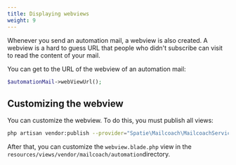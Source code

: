 ```yaml
---
title: Displaying webviews
weight: 9
---
```


Whenever you send an automation mail, a webview is also created. A webview is a hard to guess URL that people who didn't subscribe can visit to read the content of your mail.

You can get to the URL of the webview of an automation mail:

```php
$automationMail->webViewUrl();
```

## Customizing the webview

You can customize the webview. To do this, you must publish all views:

```bash
php artisan vendor:publish --provider="Spatie\Mailcoach\MailcoachServiceProvider" --tag="mailcoach-views"
```

After that, you can customize the `webview.blade.php` view in the `resources/views/vendor/mailcoach/automation`directory.
